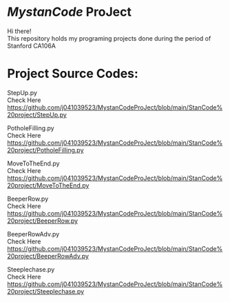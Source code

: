 # *MystanCode* ProJect
Hi there!\
This repository holds my programing projects done during the period of Stanford CA106A

# Project Source Codes:
StepUp.py\
Check Here https://github.com/j041039523/MystanCodeProJect/blob/main/StanCode%20project/StepUp.py

PotholeFilling.py\
Check Here https://github.com/j041039523/MystanCodeProJect/blob/main/StanCode%20project/PotholeFilling.py

MoveToTheEnd.py\
Check Here https://github.com/j041039523/MystanCodeProJect/blob/main/StanCode%20project/MoveToTheEnd.py

BeeperRow.py\
Check Here https://github.com/j041039523/MystanCodeProJect/blob/main/StanCode%20project/BeeperRow.py

BeeperRowAdv.py\
Check Here https://github.com/j041039523/MystanCodeProJect/blob/main/StanCode%20project/BeeperRowAdv.py

Steeplechase.py\
Check Here https://github.com/j041039523/MystanCodeProJect/blob/main/StanCode%20project/Steeplechase.py
